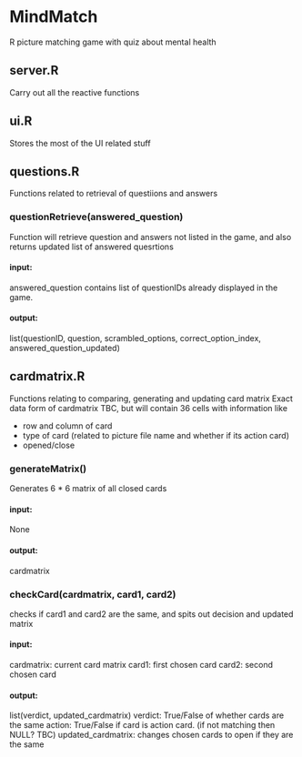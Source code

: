 # MindMatch
R picture matching game with quiz about mental health

## server.R
Carry out all the reactive functions

## ui.R
Stores the most of the UI related stuff

## questions.R
Functions related to retrieval of questiions and answers
### questionRetrieve(answered_question)
Function will retrieve question and answers not listed in the game, and also returns updated list of answered quesrtions
#### input:
answered_question contains list of questionIDs already displayed in the game.
#### output:
list(questionID, question, scrambled_options, correct_option_index, answered_question_updated)

## cardmatrix.R
Functions relating to comparing, generating and updating card matrix
Exact data form of cardmatrix TBC, but will contain 36 cells with information like 
- row and column of card
- type of card (related to picture file name and whether if its action card)
- opened/close
### generateMatrix()
Generates 6 * 6 matrix of all closed cards
#### input: 
None
#### output:
cardmatrix
### checkCard(cardmatrix, card1, card2)
checks if card1 and card2 are the same, and spits out decision and updated matrix
#### input:
cardmatrix: current card matrix
card1: first chosen card
card2: second chosen card
#### output:
list(verdict, updated_cardmatrix)
verdict: True/False of whether cards are the same
action: True/False if card is action card. (if not matching then NULL? TBC)
updated_cardmatrix: changes chosen cards to open if they are the same